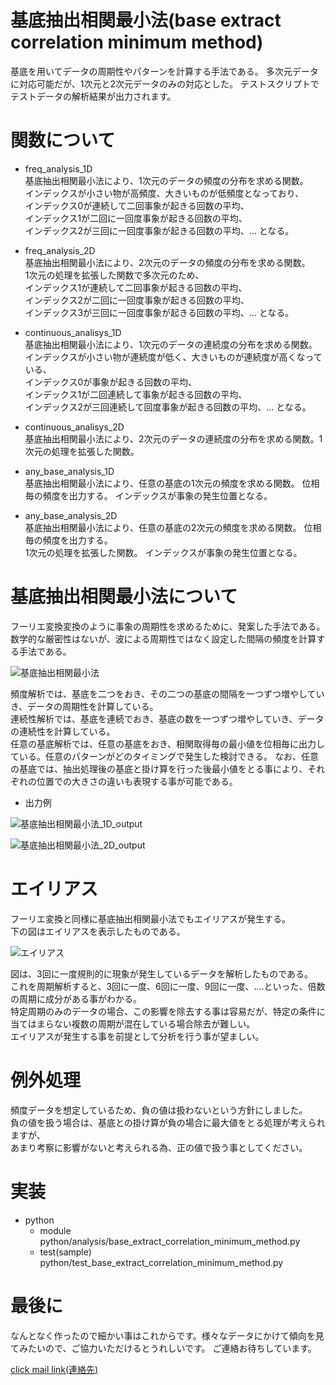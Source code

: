 # 基底抽出相関最小法(base extract correlation minimum method)  

基底を用いてデータの周期性やパターンを計算する手法である。
多次元データに対応可能だが、1次元と2次元データのみの対応とした。
テストスクリプトでテストデータの解析結果が出力されます。  

# 関数について  
- freq_analysis_1D  
基底抽出相関最小法により、1次元のデータの頻度の分布を求める関数。  
インデックスが小さい物が高頻度、大きいものが低頻度となっており、  
インデックス0が連続して二回事象が起きる回数の平均、  
インデックス1が二回に一回度事象が起きる回数の平均、  
インデックス2が三回に一回度事象が起きる回数の平均、... となる。


- freq_analysis_2D  
基底抽出相関最小法により、2次元のデータの頻度の分布を求める関数。  
1次元の処理を拡張した関数で多次元のため、  
インデックス1が連続して二回事象が起きる回数の平均、  
インデックス2が二回に一回度事象が起きる回数の平均、  
インデックス3が三回に一回度事象が起きる回数の平均、... となる。

- continuous_analisys_1D  
基底抽出相関最小法により、1次元のデータの連続度の分布を求める関数。  
インデックスが小さい物が連続度が低く、大きいものが連続度が高くなっている、  
インデックス0が事象が起きる回数の平均、  
インデックス1が二回連続して事象が起きる回数の平均、  
インデックス2が三回連続して回度事象が起きる回数の平均、... となる。

- continuous_analisys_2D  
基底抽出相関最小法により、2次元のデータの連続度の分布を求める関数。1次元の処理を拡張した関数。


- any_base_analysis_1D  
基底抽出相関最小法により、任意の基底の1次元の頻度を求める関数。
位相毎の頻度を出力する。 
インデックスが事象の発生位置となる。 

- any_base_analysis_2D  
基底抽出相関最小法により、任意の基底の2次元の頻度を求める関数。
位相毎の頻度を出力する。  
1次元の処理を拡張した関数。
インデックスが事象の発生位置となる。 

# 基底抽出相関最小法について
フーリエ変換変換のように事象の周期性を求めるために、発案した手法である。  
数学的な厳密性はないが、波による周期性ではなく設定した間隔の頻度を計算する手法である。  

![基底抽出相関最小法](https://user-images.githubusercontent.com/123277284/214430147-3d067414-d5ce-4061-b929-02fc1afeceee.png)

頻度解析では、基底を二つをおき、その二つの基底の間隔を一つずつ増やしていき、データの周期性を計算している。    
連続性解析では、基底を連続でおき、基底の数を一つずつ増やしていき、データの連続性を計算している。  
任意の基底解析では、任意の基底をおき、相関取得毎の最小値を位相毎に出力している。任意のパターンがどのタイミングで発生した検討できる。 
なお、任意の基底では、抽出処理後の基底と掛け算を行った後最小値をとる事により、それぞれの位置での大きさの違いも表現する事が可能である。  

- 出力例  

![基底抽出相関最小法_1D_output](https://user-images.githubusercontent.com/123277284/213916168-b9017767-66ae-4818-9dc9-3152c3f23145.png)

![基底抽出相関最小法_2D_output](https://user-images.githubusercontent.com/123277284/213916338-f4979a2b-46a2-4952-ac4d-71ee66215410.png)

# エイリアス
フーリエ変換と同様に基底抽出相関最小法でもエイリアスが発生する。  
下の図はエイリアスを表示したものである。  

![エイリアス](https://user-images.githubusercontent.com/123277284/213925031-55cba1bd-7460-41a2-a844-e47af966cd37.png)

図は、3回に一度規則的に現象が発生しているデータを解析したものである。  
これを周期解析すると、3回に一度、6回に一度、9回に一度、....といった、倍数の周期に成分がある事がわかる。  
特定周期のみのデータの場合、この影響を除去する事は容易だが、特定の条件に当てはまらない複数の周期が混在している場合除去が難しい。  
エイリアスが発生する事を前提として分析を行う事が望ましい。  

# 例外処理
頻度データを想定しているため、負の値は扱わないという方針にしました。  
負の値を扱う場合は、基底との掛け算が負の場合に最大値をとる処理が考えられますが、  
あまり考察に影響がないと考えられる為、正の値で扱う事としてください。  

# 実装
- python  
    - module  
    python/analysis/base_extract_correlation_minimum_method.py 
    - test(sample)  
    python/test_base_extract_correlation_minimum_method.py


# 最後に
なんとなく作ったので細かい事はこれからです。様々なデータにかけて傾向を見てみたいので、ご協力いただけるとうれしいです。
ご連絡お待ちしています。  

[click mail link(連絡先)](<mailto:yasuhara.wataru.personal.work@gmail.com>)

